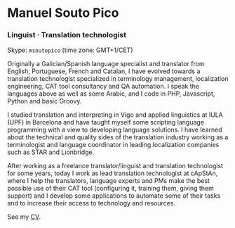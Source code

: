 # Manuel Souto Pico

### Linguist · Translation technologist

Skype: `msoutopico` (time zone: GMT+1/CET)

Originally a Galician/Spanish language specialist and translator from English, Portuguese, French and Catalan, I have evolved towards a translation technologist specialized in terminology management, localization engineering, CAT tool consultancy and QA automation. I speak the languages above as well as some Arabic, and I code in PHP, Javascript, Python and basic Groovy.

I studied translation and interpreting in Vigo and applied linguistics at IULA (UPF) in Barcelona and have taught myself some scripting language programming with a view to developing language solutions. I have learned about the technical and quality sides of the translation industry working as a terminologist and language coordinator in leading localization companies such as STAR and Lionbridge.

After working as a freelance translator/linguist and translation technologist for some years, today I work as lead translation technologist at cApStAn, where I help the translators, language experts and PMs make the best possible use of their CAT tool (configuring it, training them, giving them support) and I develop some applications to automate some of their tasks and to increase their access to technology and resources.

<!-- Learn more: http://msoutopico.es -->

See my [CV](https://github.com/msoutopico/about/blob/master/cv_m.soutopico_en.pdf).
